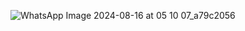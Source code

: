 ![WhatsApp Image 2024-08-16 at 05 10 07_a79c2056](https://github.com/user-attachments/assets/b6ae3ac2-16ab-4a65-81cd-3e9656cc8d12)
